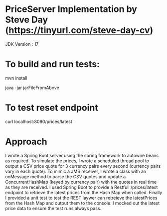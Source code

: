 # PriceServer Implementation by Steve Day (https://tinyurl.com/steve-day-cv)

JDK Version : 17

# To build and run tests:

mvn install

java -jar jarFileFromAbove

# To test reset endpoint

curl localhost:8080/prices/latest

# Approach

I wrote a Spring Boot server using the spring framework to autowire beans as required. To simulate the prices, I wrote a scheduled thread pool to output a CSV price quote for 3 currency pairs every second (currency pairs vary in each quote). To mimic a JMS receiver, I wrote a class with an onMessage method to parse the CSV quotes and update a ConcurrentHashMap (keyed by currency pair) with the quotes in real time as they are received. I used Spring Boot to provide a Restfull /prices/latest endpoint to retrieve the latest prices from the Hash Map when called. Finally I provided a unit test to test the REST laywer can retreieve the latestPrices from the Hash Map and output them to the console. I mocked out the latest price data to ensure the test runs always pass.

